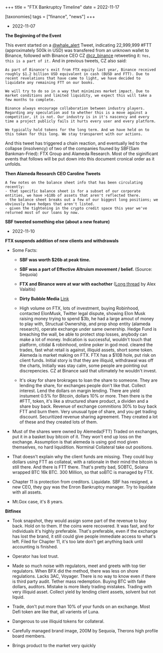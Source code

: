 +++
title = "FTX Bankruptcy Timeline"
date = 2022-11-17

[taxonomies] 
tags = ["finance", "news"]
+++

- 2022-11-07

__The Beginning of the Event__

This event started on a [@whale_alert](https://twitter.com/whale_alert) Tweet, indicating 22,999,999 #FTT (approximately 500k in USD) was transfered from an unknown wallet to Binance, followed with Binance CEO CZ [@cz_binance](https://twitter.com/cz_binance) retweeting it: `Yes, this is a part of it.` And in previous tweets, CZ also said: 
```
As part of Binance's exit from FTX equity last year, Binance received roughly $1.2 billion USD equivalent in cash (BUSD and FTT). Due to recent revelations that have came to light, we have decided to liquidate any remaining FTT on our books.

We will try to do so in a way that minimizes market impact. Due to market conditions and limited liquidity, we expect this will take a few months to complete.

Binance always encourage collaboration between industry players. Regarding any speculation asd to whether this is a move against a competitior, it is not. Our industry is in it's nascency and every time a project publicly fails it hurts every user and every platform.

We typically hold tokens for the long term. And we have held on to this token for this long. We stay transparent with our actions.
```

And this tweet has triggered a chain reaction, and eventually led to the collapse (insolvency) of two of the companies founed by SBF(Sam Bankman-Fried): FTX Group and Alameda Research. Most of the siginificant events that follows will be put down into this document cronical order as it unfolds.


__Then Alameda Research CEO Caroline Tweets__

```
A few notes on the balance sheet info that has been circulating recently: 
- that specific balance sheet is for a subset of our corporate entities, we have >$10b of assets that aren't reflected there.
- the balance sheet breaks out a few of our biggest long positions; we obviously have hedges that aren't listed.
- given the tightening in the crypto credit space this year we've returned most of our loans by now.
```

__SBF tweeted something else (about a new feature)__


- 2022-11-10

__FTX suspends addition of new clients and withdrawals__


- Some Facts:

  - __SBF was worth $26b at peak time.__
  - __SBF was a part of Effective Altruism movement / belief.__ (Source: Sequoia)
  - __FTX and Binance were at war with eachother__ ([Long thread](https://twitter.com/alex_valaitis/status/1589711035132694528?s=46&t=g4JxX3QcvU-7pe2tsMHmgw) by Alex Valaitis)
  - __Dirty Bubble Media__ [Link](dirtybubblemedia.substack.com)

  - High volume on FTX, lots of investment, buying Robinhood, contacted ElonMusk, Twitter legal dispute, showing Elon Musk raising money trying to spend $3b, he had a large amout of money to play with, Structual Ownership, and prop shop entity (alameda research), operate exchange under same ownership. Hedge Fund is breaching the wall, be able to protect stop losses, anybody can make a lot of money. Indication is successful, wouldn't touch that platform, citidal & robinhood, online poker in god mod. cleared the trades, fast what retail is against, illiquid assets, short some token. Alemeda is market making on FTX. FTX has a $10B hole, put risk on client funds. Initial story is that they are illiquid, withdrawal was off the charts, Initially was stay calm, some people are pointing out discrepencies. CZ at Binance said that ultimately he wouldn't invest.

  - It's okay for share brokrages to loan the share to someone. They are lending the share, for exchanges people don't like that. Collect interest. Lend the dollars on margin lending. There are yield instument 0.5% for Bitcoin, dollars 10% or more. Then there is the #FTT, token, it's like a structured share product, a dividen and a share buy back. Revenue of exchange commitions 30% to buy back FTT and burn them. Very unusual type of share, and you get trading discount. Securitized revenue sharing agreement. They created a lot of these and they created lots of them. 

 - Must of the shares were owned by Alemeda(FTT) Traded on exchanges, put it in a basket buy bitcoin of it. They won't end up loss on the exchange. Assumption is that alemeda is using god mod given themselves, no hard liquidition. Norminal Collateral take out positions. 

 - That doesn't explain why the client funds are missing. They could buy dollars using FTT as collateal, with a rationale in their mind the bitcoin is still there. And there is FTT there. That's pretty bad, SOBTC, Solana wrapped BTC 16k BTC. 300 Million, so that soBTC is managed by FTX.

 - Chapter 11 is protection from creditors. Liquidate. SBF has resigned, a new CEO, they guy was the Enron Bankruptcy manager. Try to liquidate with all assets.
 - Mt.Gox case, it's 8 years.

 __Bitfinex__
 - Took snapshot, they would assign some part of the revenue to buy back. Hold on to them. If the coins were recovered. It was fast, and for individuals it's highly preferable. That's preferable, even if the exchange has lost the brand, it still could give people immediate access to what's left. Filed for Chapter 11, it's too late don't get anything back until accounting is finished.

 - Operator has lost trust.
 - Made so much noise with regulators, meet and greets with top tier regulators. When BFX did the method, there was less on shore regulations. Lacks 3AC, Voyager. There is no way to know even if there is third party audit. Tether mass redemption. Buying BTC with fake dollars, auditors. Mistake is more likely trading mistakes. Trading with very illiquid asset. Collect yield by lending client assets, solvent but not liquid.

 - Trade, don't put more than 10% of your funds on an exchange. Most Defi token are like that, all varients of Luna.

 - Dangerous to use illiquid tokens for collateral.

 - Carefully managed brand image, 200M by Sequoia, Therons high profile board members.

 - Brings product to the market very quickly
